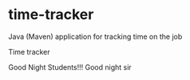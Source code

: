 # time-tracker
Java (Maven) application for tracking time on the job

Time tracker

Good Night Students!!!
Good night sir
